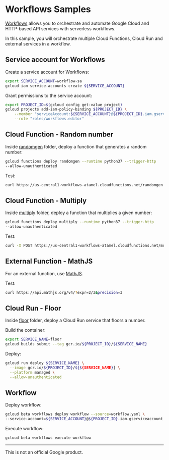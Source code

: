 # Workflows Samples

[Workflows](https://cloud.google.com/workflows) allows you to orchestrate and automate Google Cloud and HTTP-based API services with serverless workflows.

In this sample, you will orchestrate multiple Cloud Functions, Cloud Run and
external services in a workflow.

## Service account for Workflows

Create a service account for Workflows:

```sh
export SERVICE_ACCOUNT=workflow-sa
gcloud iam service-accounts create ${SERVICE_ACCOUNT}
```

Grant permissions to the service account:

```sh
export PROJECT_ID=$(gcloud config get-value project)
gcloud projects add-iam-policy-binding ${PROJECT_ID} \
    --member "serviceAccount:${SERVICE_ACCOUNT}@${PROJECT_ID}.iam.gserviceaccount.com" \
    --role "roles/workflows.editor"
```

## Cloud Function - Random number

Inside [randomgen](randomgen) folder, deploy a function that generates a random number:

```sh
gcloud functions deploy randomgen --runtime python37 --trigger-http
--allow-unauthenticated
```

Test:

```sh
curl https://us-central1-workflows-atamel.cloudfunctions.net/randomgen
```

## Cloud Function - Multiply

Inside [multiply](multiply) folder, deploy a function that multiplies a given number:

```sh
gcloud functions deploy multiply --runtime python37 --trigger-http
--allow-unauthenticated
```

Test:

```sh
curl -X POST https://us-central1-workflows-atamel.cloudfunctions.net/multiply -H "content-type: application/json" -d '{"input":5}'
```

## External Function - MathJS

For an external function, use [MathJS](https://api.mathjs.org/).

Test:

```sh
curl https://api.mathjs.org/v4/?expr=2/3&precision=3
```

## Cloud Run - Floor

Inside [floor](floor) folder, deploy a Cloud Run service that floors a number.

Build the container:

```sh
export SERVICE_NAME=floor
gcloud builds submit --tag gcr.io/${PROJECT_ID}/${SERVICE_NAME}
```

Deploy:

```sh
gcloud run deploy ${SERVICE_NAME} \
  --image gcr.io/${PROJECT_ID}/${${SERVICE_NAME}} \
  --platform managed \
  --allow-unauthenticated
```

## Workflow

Deploy workflow:

```sh
gcloud beta workflows deploy workflow --source=workflow.yaml \
--service-account=${SERVICE_ACCOUNT}@${PROJECT_ID}.iam.gserviceaccount.com
```

Execute workflow:

```sh
gcloud beta workflows execute workflow
```

-------

This is not an official Google product.
